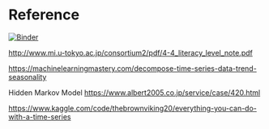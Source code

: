 # Reference

[![Binder](https://mybinder.org/badge_logo.svg)](https://mybinder.org/v2/gh/kwdaisuke/Biblio/main?labpath=Deep%2520Learning%2FTimeSeries)

http://www.mi.u-tokyo.ac.jp/consortium2/pdf/4-4_literacy_level_note.pdf 

https://machinelearningmastery.com/decompose-time-series-data-trend-seasonality

Hidden Markov Model
https://www.albert2005.co.jp/service/case/420.html

https://www.kaggle.com/code/thebrownviking20/everything-you-can-do-with-a-time-series